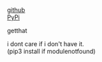 
[github](https://github.com/eaybek/getthat/)  
[PyPi](https://pypi.org/project/getthat/)  

getthat  

i dont care if i don't have it.  
(pip3 install if modulenotfound)  



